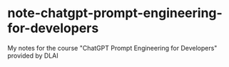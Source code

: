# note-chatgpt-prompt-engineering-for-developers
My notes for the course "ChatGPT Prompt Engineering for Developers" provided by DLAI
